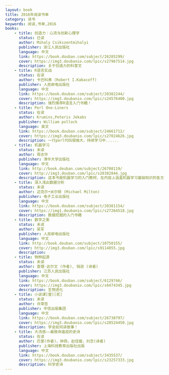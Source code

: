 ```yaml
---
layout: book
title: 2016年阅读书单
category: 读书
keywords: 阅读,书单,2016
books: 
    - title: 创造力：心流与创新心理学  
      status: 已读
      author: Mihaly Csikszentmihalyi 
      publisher: 浙江人民出版社
      language: 中文
      link: https://book.douban.com/subject/26285299/          
      cover: https://img3.doubanio.com/lpic/s27967514.jpg
      description: 关于创造力的科普文 
    - title: R语言实战
      status: 在读
      author: 卡巴科弗 (Robert I.Kabacoff)  
      publisher: 人民邮电出版社
      language: 中文
      link: https://book.douban.com/subject/20382244/          
      cover: https://img3.doubanio.com/lpic/s24576400.jpg
      description: 强烈推荐R语言入门书籍！
    - title: Perl One-Liners
      status: 在读
      author: Krumins,Peteris Jekabs 
      publisher: William pollock
      language: 英文
      link: https://book.douban.com/subject/24661712/          
      cover: https://img3.doubanio.com/lpic/s27024626.jpg
      description: 一行perl代码很强大，持续学习中......
    - title: 机器学习
      status: 未读
      author: 周志华
      publisher: 清华大学出版社
      language: 中文
      link: http://book.douban.com/subject/26708119/          
      cover: http://img3.douban.com/lpic/s28382844.jpg
      description: 这本书是机器学习的入门教材，在内容上涵盖机器学习基础知识的各方面。
    - title: 深入浅出数据分析
      status: 未读
      author: 迈克尔•米尔顿 (Michael Milton) 
      publisher: 电子工业出版社
      language: 中文
      link: https://book.douban.com/subject/20381154/        
      cover: https://img1.doubanio.com/lpic/s27264518.jpg
      description: 数据挖掘的入门书籍
    - title: 数学之美
      status: 未读
      author: 吴军
      publisher: 人民邮电出版社
      language: 中文
      link: http://book.douban.com/subject/10750155/
      cover: http://img3.douban.com/lpic/s9114855.jpg
      description:      
    - title: 物种起源
      status: 未读
      author: 查理·达尔文 (作者), 钱逊 (译者) 
      publisher: 江苏人民出版社
      language: 中文
      link: https://book.douban.com/subject/6129746/
      cover: https://img3.doubanio.com/lpic/s6474345.jpg
      description: 生物进化
    - title: 小说课[壹][贰]
      status: 未读
      author: 许荣哲
      publisher: 中信出版集团
      language: 中文
      link: https://book.douban.com/subject/26738797/
      cover: https://img3.doubanio.com/lpic/s28524450.jpg
      description: 学会如何讲故事！
    - title: 大流感——最致命瘟疫的史诗 
      status: 在读
      author: 巴里(作者)，钟扬，赵佳媛，刘念(译者)
      publisher: 上海科技教育出版社出版
      language: 中文
      link: https://book.douban.com/subject/3435537/      
      cover: https://img3.doubanio.com/lpic/s23257333.jpg
      description: 科学史诗
---
```





     
  